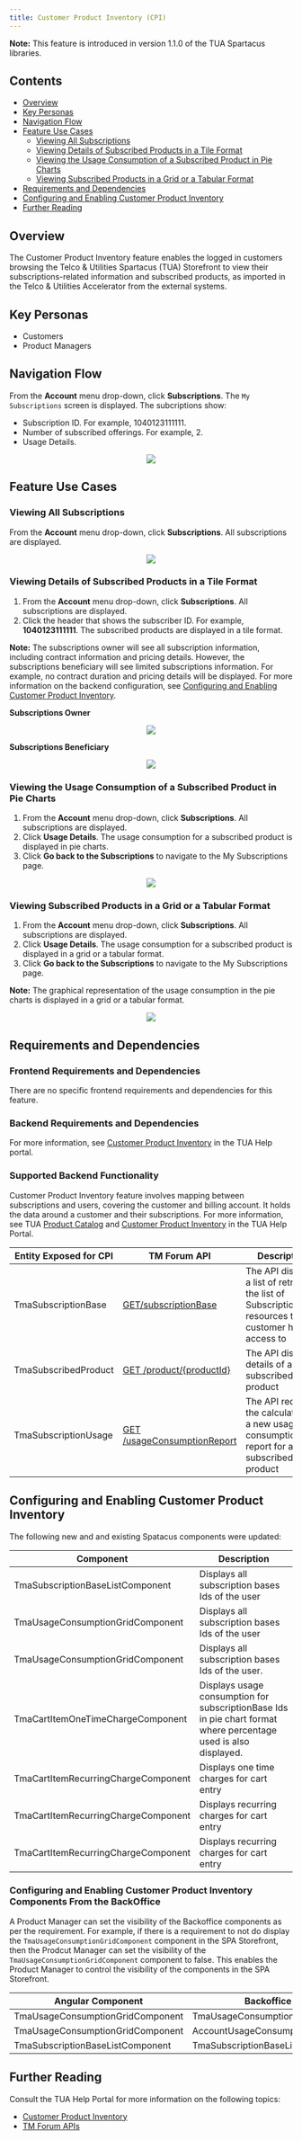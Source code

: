 ```yaml
---
title: Customer Product Inventory (CPI)
---
```


**Note:** This feature is introduced in version 1.1.0 of the TUA Spartacus libraries.

## Contents

- [Overview](#overview)
- [Key Personas](#key-personas)
- [Navigation Flow](#navigation-flow)
- [Feature Use Cases](#feature-use-cases)
  - [Viewing All Subscriptions](#viewing-all-subscriptions)
  - [Viewing Details of Subscribed Products in a Tile Format](#viewing-details-of-subscribed-products-in-a-tile-format)
  - [Viewing the Usage Consumption of a Subscribed Product in Pie Charts](#viewing-the-usage-consumption-of-a-subscribed-product-in-pie-charts)
  - [Viewing Subscribed Products in a Grid or a Tabular Format](#viewing-subscribed-products-in-a-grid-or-a-tabular-format)
- [Requirements and Dependencies](#requirements-and-dependencies)
- [Configuring and Enabling Customer Product Inventory](#configuring-and-enabling-customer-product-inventory)
- [Further Reading](#further-reading)

## Overview

The Customer Product Inventory feature enables the logged in customers browsing the Telco & Utilities Spartacus (TUA) Storefront to view their subscriptions-related information and subscribed products, as imported in the Telco & Utilities Accelerator from the external systems.

## Key Personas

- Customers
- Product Managers

## Navigation Flow

From the **Account** menu drop-down, click **Subscriptions**. The `My Subscriptions` screen is displayed. The subcriptions show:

- Subscription ID. For example, 1040123111111.
- Number of subscribed offerings. For example, 2.
- Usage Details.

<p align="center"><img src="/assets/images/telco/navigation-flow.png"></p>

## Feature Use Cases

### Viewing All Subscriptions

From the **Account** menu drop-down, click **Subscriptions**. All subscriptions are displayed.

<p align="center"><img src="/assets/images/telco/viewing-all-subscriptions.png"></p>

### Viewing Details of Subscribed Products in a Tile Format

1. From the **Account** menu drop-down, click **Subscriptions**. All subscriptions are displayed.
2. Click the header that shows the subscriber ID. For example, **1040123111111**. The subscribed products are displayed in a tile format.

**Note:** The subscriptions owner will see all subscription information, including contract information and pricing details. However, the subscriptions beneficiary will see limited subscriptions information. For example, no contract duration and pricing details will be displayed. For more information on the backend configuration, see [Configuring and Enabling Customer Product Inventory](#configuring-and-enabling-customer-product-inventory).

**Subscriptions Owner**

<p align="center"><img src="/assets/images/telco/subscription-owner.png"></p>

**Subscriptions Beneficiary**

<p align="center"><img src="/assets/images/telco/subscription-beneficiary.png"></p>

### Viewing the Usage Consumption of a Subscribed Product in Pie Charts

1. From the **Account** menu drop-down, click **Subscriptions**. All subscriptions are displayed.
2. Click **Usage Details**. The usage consumption for a subscribed product is displayed in pie charts.
3. Click **Go back to the Subscriptions** to navigate to the My Subscriptions page.

<p align="center"><img src="/assets/images/telco/usage-consumption.png"></p>

### Viewing Subscribed Products in a Grid or a Tabular Format

1. From the **Account** menu drop-down, click **Subscriptions**. All subscriptions are displayed.
2. Click **Usage Details**. The usage consumption for a subscribed product is displayed in a grid or a tabular format.
3. Click **Go back to the Subscriptions** to navigate to the My Subscriptions page.

**Note:** The graphical representation of the usage consumption in the pie charts is displayed in a grid or a tabular format.

<p align="center"><img src="/assets/images/telco/tabular-format.png"></p>

## Requirements and Dependencies

### Frontend Requirements and Dependencies

There are no specific frontend requirements and dependencies for this feature.

### Backend Requirements and Dependencies

For more information, see [Customer Product Inventory](https://help.sap.com/viewer/32f0086927f44c9ab1199f1dab8833cd/2007/en-US/612f26c3d5f14248965ad908cf5952f6.html) in the TUA Help portal.

### Supported Backend Functionality

Customer Product Inventory feature involves mapping between subscriptions and users, covering the customer and billing account. It holds the data around a customer and their subscriptions. For more information, see TUA [Product Catalog](https://help.sap.com/viewer/32f0086927f44c9ab1199f1dab8833cd/2007/en-US/552515309dd545e7b7878eb081b56453.html) and [Customer Product Inventory](https://help.sap.com/viewer/32f0086927f44c9ab1199f1dab8833cd/2007/en-US/612f26c3d5f14248965ad908cf5952f6.html) in the TUA Help Portal.

|  Entity Exposed for CPI            	 |TM Forum API                          |Description                         |
|----------------|-------------------------------|-----------------------------|
|TmaSubscriptionBase|[GET/subscriptionBase](https://help.sap.com/doc/c280898e0829413d838559088d5e4b5f/2007/en-US/index_TMF_V2.html#_listsubscriptionbase)            |The API displays a list of  retrieves the list of SubscriptionBase resources that a customer has access to            |
|TmaSubscribedProduct          |[GET /product/{productId}](https://help.sap.com/doc/c280898e0829413d838559088d5e4b5f/2007/en-US/index_TMF_V2.html#_productget)            |The API displays details of a subscribed product            |
|TmaSubscriptionUsage          |[GET /usageConsumptionReport](https://help.sap.com/doc/c280898e0829413d838559088d5e4b5f/2007/en-US/index_TMF_V2.html#_usageconsumptionreportfind)| The API requests the calculation of a new usage consumption report for a subscribed product |||

## Configuring and Enabling Customer Product Inventory

The following new and and existing Spatacus components were updated:

|              Component              	|                                                    Description                                                   	|
|------------------------------------	|----------------------------------------------------------------------------------------------------------------- |
| TmaSubscriptionBaseListComponent    	|     Displays all subscription bases Ids of the user                                                                  	|
| TmaUsageConsumptionGridComponent    	|     Displays all subscription bases Ids of the user                                                                  	|
| TmaUsageConsumptionGridComponent    	|     Displays all subscription bases Ids of the user.                                                                 	|
| TmaCartItemOneTimeChargeComponent   	|     Displays usage consumption for subscriptionBase Ids in pie chart format where percentage used is also displayed. 	|
| TmaCartItemRecurringChargeComponent 	|     Displays one time charges for cart entry                                                                         	|
| TmaCartItemRecurringChargeComponent 	|     Displays recurring charges for cart entry                                                                        	|
| TmaCartItemRecurringChargeComponent 	|     Displays recurring charges for cart entry

### Configuring and Enabling Customer Product Inventory Components From the BackOffice

A Product Manager can set the visibility of the Backoffice components as per the requirement. For example, if there is a requirement to not do display the `TmaUsageConsumptionGridComponent` component in the SPA Storefront, then the Prodcut Manager can set the visibility of the `TmaUsageConsumptionGridComponent` component to false. This enables the Product Manager to control the visibility of the components in the SPA Storefront.

|              Angular Component              |                                                    Backoffice Component                                                   |
|-------------------------------------|----------------------------------------------------------------------------------------------------------------- |
| TmaUsageConsumptionGridComponent    |     TmaUsageConsumptionGridComponent                                                                  |
| TmaUsageConsumptionGridComponent   |     AccountUsageConsumptionPieChartComponent                                                                  |
| TmaSubscriptionBaseListComponent    |     TmaSubscriptionBaseListComponent

## Further Reading

Consult the TUA Help Portal for more information on the following topics:

- [Customer Product Inventory](https://help.sap.com/viewer/32f0086927f44c9ab1199f1dab8833cd/2007/en-US/612f26c3d5f14248965ad908cf5952f6.html)
- [TM Forum APIs](https://help.sap.com/viewer/f59b0ac006d746caaa5fb599b4270151/2007/en-US/d46b30b30eca4d4d8ddd20ad833d77f9.html)
